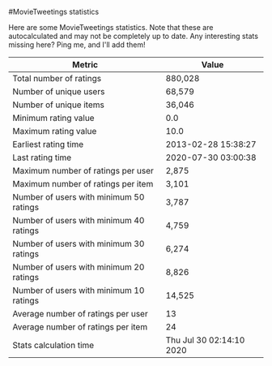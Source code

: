 #MovieTweetings statistics

Here are some MovieTweetings statistics. Note that these are autocalculated and may not be completely up to date. Any interesting stats missing here? Ping me, and I'll add them!

Metric | Value
--- | ---
Total number of ratings                 | 880,028
Number of unique users                  | 68,579
Number of unique items                  | 36,046
Minimum rating value                    | 0.0
Maximum rating value                    | 10.0
Earliest rating time                    | 2013-02-28 15:38:27
Last rating time                        | 2020-07-30 03:00:38
Maximum number of ratings per user      | 2,875
Maximum number of ratings per item      | 3,101
Number of users with minimum 50 ratings | 3,787
Number of users with minimum 40 ratings | 4,759
Number of users with minimum 30 ratings | 6,274
Number of users with minimum 20 ratings | 8,826
Number of users with minimum 10 ratings | 14,525
Average number of ratings per user      | 13
Average number of ratings per item      | 24
Stats calculation time                  | Thu Jul 30 02:14:10 2020

